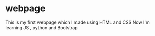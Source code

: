 # webpage
This is my first webpage which I made using HTML and CSS
Now I'm learning JS , python and Bootstrap
